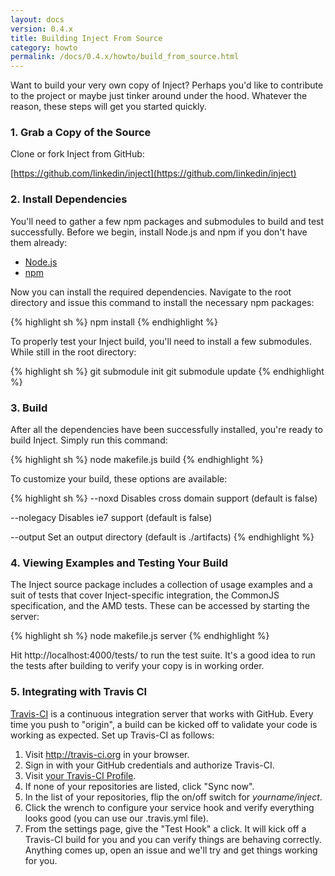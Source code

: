 ```yaml
---
layout: docs
version: 0.4.x
title: Building Inject From Source
category: howto
permalink: /docs/0.4.x/howto/build_from_source.html
---
```


Want to build your very own copy of Inject? Perhaps you'd like to contribute to the project or maybe just tinker around under the hood. Whatever the reason, these steps will get you started quickly.


### 1. Grab a Copy of the Source

Clone or fork Inject from GitHub:

[https://github.com/linkedin/inject](https://github.com/linkedin/inject)


### 2. Install Dependencies

You'll need to gather a few npm packages and submodules to build and test successfully. Before we begin, install Node.js and npm if you don't have them already:

* [Node.js](http://nodejs.org/)
* [npm](http://npmjs.org/)

Now you can install the required dependencies. Navigate to the root directory and issue this command to install the necessary npm packages:

{% highlight sh %}
npm install
{% endhighlight %}

To properly test your Inject build, you'll need to install a few submodules. While still in the root directory:

{% highlight sh %}
git submodule init
git submodule update
{% endhighlight %}


### 3. Build

After all the dependencies have been successfully installed, you're ready to build Inject. Simply run this command:

{% highlight sh %}
node makefile.js build
{% endhighlight %}

To customize your build, these options are available:

{% highlight sh %}
--noxd
Disables cross domain support (default is false)

--nolegacy
Disables ie7 support (default is false)

--output
Set an output directory (default is ./artifacts)
{% endhighlight %}


### 4. Viewing Examples and Testing Your Build

The Inject source package includes a collection of usage examples and a suit of tests that cover Inject-specific integration, the CommonJS specification, and the AMD tests. These can be accessed by starting the server:

{% highlight sh %}
node makefile.js server
{% endhighlight %}

Hit http://localhost:4000/tests/ to run the test suite. It's a good idea to run the tests after building to verify your copy is in working order.


### 5. Integrating with Travis CI

[Travis-CI](http://travis-ci.org) is a continuous integration server that works with GitHub. Every time you push to "origin", a build can be kicked off to validate your code is working as expected. Set up Travis-CI as follows:

1. Visit http://travis-ci.org in your browser.
2. Sign in with your GitHub credentials and authorize Travis-CI.
3. Visit [your Travis-CI Profile](http://travis-ci.org/profile).
4. If none of your repositories are listed, click "Sync now".
5. In the list of your repositories, flip the on/off switch for *yourname/inject*.
6. Click the wrench to configure your service hook and verify everything looks good (you can use our .travis.yml file).
7. From the settings page, give the "Test Hook" a click. It will kick off a Travis-CI build for you and you can verify things are behaving correctly. Anything comes up, open an issue and we'll try and get things working for you.